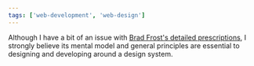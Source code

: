 ```yaml
---
tags: ['web-development', 'web-design']
---
```


Although I have a bit of an issue with [Brad Frost's detailed prescriptions](http://atomicdesign.bradfrost.com/), I strongly believe its mental model and general principles are essential to designing and developing around a design system.

<!-- abstract -->
